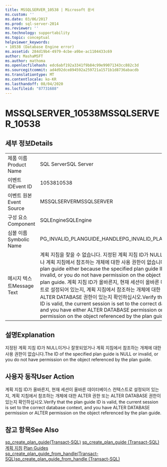 ```yaml
---
title: MSSQLSERVER_10538 | Microsoft 문서
ms.custom: ''
ms.date: 03/06/2017
ms.prod: sql-server-2014
ms.reviewer: ''
ms.technology: supportability
ms.topic: conceptual
helpviewer_keywords:
- 10538 (Database Engine error)
ms.assetid: 284d19b4-4979-4cbe-a9be-ac1104433c69
author: MashaMSFT
ms.author: mathoma
ms.openlocfilehash: edc6abf192a3341f9b84c99e99071343cc882c3d
ms.sourcegitcommit: ad4d92dce894592a259721a1571b1d8736abacdb
ms.translationtype: MT
ms.contentlocale: ko-KR
ms.lasthandoff: 08/04/2020
ms.locfileid: "87731688"
---
```

# <a name="mssqlserver_10538"></a><span data-ttu-id="28e40-102">MSSQLSERVER_10538</span><span class="sxs-lookup"><span data-stu-id="28e40-102">MSSQLSERVER_10538</span></span>
    
## <a name="details"></a><span data-ttu-id="28e40-103">세부 정보</span><span class="sxs-lookup"><span data-stu-id="28e40-103">Details</span></span>  
  
|||  
|-|-|  
|<span data-ttu-id="28e40-104">제품 이름</span><span class="sxs-lookup"><span data-stu-id="28e40-104">Product Name</span></span>|<span data-ttu-id="28e40-105">SQL Server</span><span class="sxs-lookup"><span data-stu-id="28e40-105">SQL Server</span></span>|  
|<span data-ttu-id="28e40-106">이벤트 ID</span><span class="sxs-lookup"><span data-stu-id="28e40-106">Event ID</span></span>|<span data-ttu-id="28e40-107">10538</span><span class="sxs-lookup"><span data-stu-id="28e40-107">10538</span></span>|  
|<span data-ttu-id="28e40-108">이벤트 원본</span><span class="sxs-lookup"><span data-stu-id="28e40-108">Event Source</span></span>|<span data-ttu-id="28e40-109">MSSQLSERVER</span><span class="sxs-lookup"><span data-stu-id="28e40-109">MSSQLSERVER</span></span>|  
|<span data-ttu-id="28e40-110">구성 요소</span><span class="sxs-lookup"><span data-stu-id="28e40-110">Component</span></span>|<span data-ttu-id="28e40-111">SQLEngine</span><span class="sxs-lookup"><span data-stu-id="28e40-111">SQLEngine</span></span>|  
|<span data-ttu-id="28e40-112">심볼 이름</span><span class="sxs-lookup"><span data-stu-id="28e40-112">Symbolic Name</span></span>|<span data-ttu-id="28e40-113">PG_INVALID_PLANGUIDE_HANDLE</span><span class="sxs-lookup"><span data-stu-id="28e40-113">PG_INVALID_PLANGUIDE_HANDLE</span></span>|  
|<span data-ttu-id="28e40-114">메시지 텍스트</span><span class="sxs-lookup"><span data-stu-id="28e40-114">Message Text</span></span>|<span data-ttu-id="28e40-115">계획 지침을 찾을 수 없습니다. 지정된 계획 지침 ID가 NULL이거나 잘못되었거나 계획 지침에서 참조하는 개체에 대한 사용 권한이 없습니다.</span><span class="sxs-lookup"><span data-stu-id="28e40-115">Cannot find the plan guide either because the specified plan guide ID is NULL or invalid, or you do not have permission on the object referenced by the plan guide.</span></span> <span data-ttu-id="28e40-116">계획 지침 ID가 올바른지, 현재 세션이 올바른 데이터베이스 컨텍스트로 설정되어 있는지, 계획 지침에서 참조하는 개체에 대한 ALTER 권한 또는 ALTER DATABASE 권한이 있는지 확인하십시오.</span><span class="sxs-lookup"><span data-stu-id="28e40-116">Verify that the plan guide ID is valid, the current session is set to the correct database context, and you have either ALTER DATABASE permission or ALTER permission on the object referenced by the plan guide.</span></span>|  
  
## <a name="explanation"></a><span data-ttu-id="28e40-117">설명</span><span class="sxs-lookup"><span data-stu-id="28e40-117">Explanation</span></span>  
 <span data-ttu-id="28e40-118">지정된 계획 지침 ID가 NULL이거나 잘못되었거나 계획 지침에서 참조하는 개체에 대한 사용 권한이 없습니다.</span><span class="sxs-lookup"><span data-stu-id="28e40-118">The ID of the specified plan guide is NULL or invalid, or you do not have permission on the object referenced by the plan guide.</span></span>  
  
## <a name="user-action"></a><span data-ttu-id="28e40-119">사용자 동작</span><span class="sxs-lookup"><span data-stu-id="28e40-119">User Action</span></span>  
 <span data-ttu-id="28e40-120">계획 지침 ID가 올바른지, 현재 세션이 올바른 데이터베이스 컨텍스트로 설정되어 있는지, 계획 지침에서 참조하는 개체에 대한 ALTER 권한 또는 ALTER DATABASE 권한이 있는지 확인하십시오.</span><span class="sxs-lookup"><span data-stu-id="28e40-120">Verify that the plan guide ID is valid, the current session is set to the correct database context, and you have ALTER DATABASE permission or ALTER permission on the object referenced by the plan guide.</span></span>  
  
## <a name="see-also"></a><span data-ttu-id="28e40-121">참고 항목</span><span class="sxs-lookup"><span data-stu-id="28e40-121">See Also</span></span>  
 <span data-ttu-id="28e40-122">[sp_create_plan_guide&#40;Transact-SQL&#41;](/sql/relational-databases/system-stored-procedures/sp-create-plan-guide-transact-sql) </span><span class="sxs-lookup"><span data-stu-id="28e40-122">[sp_create_plan_guide &#40;Transact-SQL&#41;](/sql/relational-databases/system-stored-procedures/sp-create-plan-guide-transact-sql) </span></span>  
 <span data-ttu-id="28e40-123">[계획 지침](../performance/plan-guides.md) </span><span class="sxs-lookup"><span data-stu-id="28e40-123">[Plan Guides](../performance/plan-guides.md) </span></span>  
 [<span data-ttu-id="28e40-124">sp_create_plan_guide_from_handle&#40;Transact-SQL&#41;</span><span class="sxs-lookup"><span data-stu-id="28e40-124">sp_create_plan_guide_from_handle &#40;Transact-SQL&#41;</span></span>](/sql/relational-databases/system-stored-procedures/sp-create-plan-guide-from-handle-transact-sql)  
  
  
